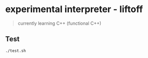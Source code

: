 # experimental interpreter - liftoff

> currently learning C++ (functional C++)

## Test

```sh
./test.sh
```